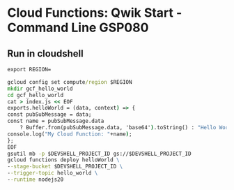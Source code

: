 # Cloud Functions: Qwik Start - Command Line GSP080

## Run in cloudshell
```cmd
export REGION=
```
```cmd
gcloud config set compute/region $REGION
mkdir gcf_hello_world
cd gcf_hello_world
cat > index.js << EOF
exports.helloWorld = (data, context) => {
const pubSubMessage = data;
const name = pubSubMessage.data
    ? Buffer.from(pubSubMessage.data, 'base64').toString() : "Hello World";
console.log("My Cloud Function: "+name);
};
EOF
gsutil mb -p $DEVSHELL_PROJECT_ID gs://$DEVSHELL_PROJECT_ID
gcloud functions deploy helloWorld \
--stage-bucket $DEVSHELL_PROJECT_ID \
--trigger-topic hello_world \
--runtime nodejs20
```
